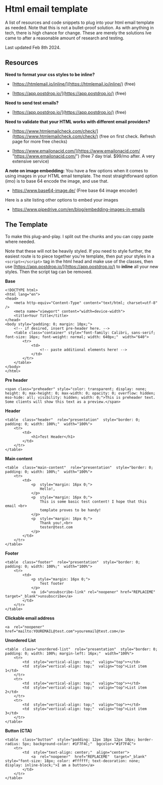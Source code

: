 
# Html email template

A list of resources and code snippets to plug into your html email template as needed.
Note that this is not a bullet-proof solution. As with anything in tech, there is high chance for change. These are merely the solutions Ive came to after a reasonable amount of research and testing.

Last updated Feb 8th 2024.

## Resources

**Need to format your css styles to be inline?**  

-   [https://htmlemail.io/inline/](https://htmlemail.io/inline/) (free)  
    
-   [https://app.postdrop.io/](https://app.postdrop.io/) (free)  
      
    

**Need to send test emails?**  

-   [https://app.postdrop.io/](https://app.postdrop.io/) (free)  
      
    

**Need to validate that your HTML works with different email providers?**  

-   [https://www.htmlemailcheck.com/check/](https://www.htmlemailcheck.com/check/) (free on first check. Refresh page for more free checks)  
    
-   [https://www.emailonacid.com/](https://www.emailonacid.com/ "https://www.emailonacid.com/") (free 7 day trial. $99/mo after. A very extensive service)  

**A note on image embedding:**
You have a few options when it comes to using images in  your HTML email template.
The most straightforward option (imo) is to base 64 encode the image, and use that.

 - https://www.base64-image.de/ (Free base 64 image encoder)
 
 Here is a site listing other options to embed your images
 
 - https://www.pipedrive.com/en/blog/embedding-images-in-emails

## The Template

To make this plug-and-play. I split out the chunks and you can copy paste where needed.

Note that these will not be heavily styled. If you need to style further, the easiest route is to piece together you're template, then put your styles in a ```<script></script>``` tag in the html head and make use of the classes,
then use [https://app.postdrop.io/](https://app.postdrop.io/) to **inline** all your new styles. Then the script tag can be removed. 
  
**Base**
```
<!DOCTYPE html>  
<html lang="en">  
<head>  
	<meta http-equiv="Content-Type" content="text/html; charset=utf-8" />  
	<meta name="viewport" content="width=device-width">  
	<title>Your Title</title>  
</head>  
<body style="padding: 0; margin: 10px;">
    <!-- if desired, insert pre-header here. --> 
	<table class="container" style="font-family: Calibri, sans-serif; font-size: 16px; font-weight: normal; width: 640px;"  width="640">  
		<tr>  
			<td>  
				<!-- paste additional elements here! -->  
			</td>  
		</tr>  
	</table>  
</body>  
</html>
```

**Pre header**
```
<span class="preheader" style="color: transparent; display: none; height: 0; max-height: 0; max-width: 0; opacity: 0; overflow: hidden; mso-hide: all; visibility: hidden; width: 0;">This is preheader text. Some clients will show this text as a preview.</span>
```

**Header**
```
<table  class="header"  role="presentation"  style="border: 0; padding: 0; width: 100%;"  width="100%">
	<tr>
		<td>
			<h1>Test Header</h1>
		</td>
	</tr>
</table>
```

**Main content**
```
<table  class="main-content"  role="presentation"  style="border: 0; padding: 0; width: 100%;"  width="100%">
	<tr>
		<td>
			<p  style="margin: 16px 0;">
				Hello!,
			</p>
			<p  style="margin: 16px 0;">
				This is some basic test content! I hope that this email <br>
				template proves to be handy!
			</p>
			<p  style="margin: 16px 0;">
				Thank you!,<br>
				tester@test.com
			</p>
		</td>
	</tr>
</table>
```
**Footer**
```
<table  class="footer"  role="presentation"  style="border: 0; padding: 0; width: 100%;"  width="100%">
	<tr>
		<td>
			<p style="margin: 16px 0;">
				Test footer
			</p>
			<a  id="unsubscribe-link" rel="noopener" href="REPLACEME"  target="_blank">unsubscribe</a>
		</td>
	</tr>
</table>
```

**Clickable email address**
```
<a  rel="noopener"  href="mailto:YOUREMAIL@test.com">youremail@test.com</a>
```

**Unordered List**
```
<table  class="unordered-list"  role="presentation"  style="border: 0; padding: 0; width: 100%; margin-left: 16px;"  width="100%">
	<tr>
		<td  style="vertical-align: top;"  valign="top">•</td>
		<td  style="vertical-align: top;"  valign="top">List item 1</td>
	</tr>
	<tr>
		<td  style="vertical-align: top;"  valign="top">•</td>
		<td  style="vertical-align: top;"  valign="top">List item 2</td>
	</tr>
	<tr>
		<td  style="vertical-align: top;"  valign="top">•</td>
		<td  style="vertical-align: top;"  valign="top">List item 3</td>
	</tr>
</table>
```
**Button (CTA)**
```
<table  class="button"  style="padding: 12px 18px 12px 18px; border-radius: 5px; background-color: #1F7F4C;"  bgcolor="#1F7F4C">
	<tr>
		<td  style="text-align: center;"  align="center">
			<a  rel="noopener"  href="REPLACEME"  target="_blank"  style="font-size: 18px; color: #ffffff; text-decoration: none; display: inline-block;">I am a button</a>
		</td>
	</tr>
</table>
```
